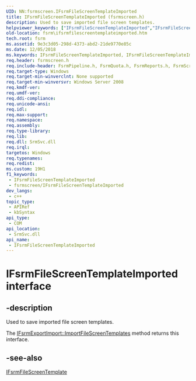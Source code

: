 ```yaml
---
UID: NN:fsrmscreen.IFsrmFileScreenTemplateImported
title: IFsrmFileScreenTemplateImported (fsrmscreen.h)
description: Used to save imported file screen templates.
helpviewer_keywords: ["IFsrmFileScreenTemplateImported","IFsrmFileScreenTemplateImported interface [File Server Resource Manager]","IFsrmFileScreenTemplateImported interface [File Server Resource Manager]","described","fs.ifsrmfilescreentemplateimported","fsrm.ifsrmfilescreentemplateimported","fsrm/IFsrmFileScreenTemplateImported"]
old-location: fsrm\ifsrmfilescreentemplateimported.htm
tech.root: fsrm
ms.assetid: 9e3c3d05-298d-4373-abd2-21de9770e85c
ms.date: 12/05/2018
ms.keywords: IFsrmFileScreenTemplateImported, IFsrmFileScreenTemplateImported interface [File Server Resource Manager], IFsrmFileScreenTemplateImported interface [File Server Resource Manager],described, fs.ifsrmfilescreentemplateimported, fsrm.ifsrmfilescreentemplateimported, fsrm/IFsrmFileScreenTemplateImported
req.header: fsrmscreen.h
req.include-header: FsrmPipeline.h, FsrmQuota.h, FsrmReports.h, FsrmScreen.h
req.target-type: Windows
req.target-min-winverclnt: None supported
req.target-min-winversvr: Windows Server 2008
req.kmdf-ver: 
req.umdf-ver: 
req.ddi-compliance: 
req.unicode-ansi: 
req.idl: 
req.max-support: 
req.namespace: 
req.assembly: 
req.type-library: 
req.lib: 
req.dll: SrmSvc.dll
req.irql: 
targetos: Windows
req.typenames: 
req.redist: 
ms.custom: 19H1
f1_keywords:
 - IFsrmFileScreenTemplateImported
 - fsrmscreen/IFsrmFileScreenTemplateImported
dev_langs:
 - c++
topic_type:
 - APIRef
 - kbSyntax
api_type:
 - COM
api_location:
 - SrmSvc.dll
api_name:
 - IFsrmFileScreenTemplateImported
---
```


# IFsrmFileScreenTemplateImported interface


## -description

Used to save imported file screen templates.

The <a href="https://docs.microsoft.com/previous-versions/windows/desktop/api/fsrm/nf-fsrm-ifsrmexportimport-importfilescreentemplates">IFsrmExportImport::ImportFileScreenTemplates</a> method returns this interface.

## -see-also

<a href="https://docs.microsoft.com/previous-versions/windows/desktop/api/fsrmscreen/nn-fsrmscreen-ifsrmfilescreentemplate">IFsrmFileScreenTemplate</a>

